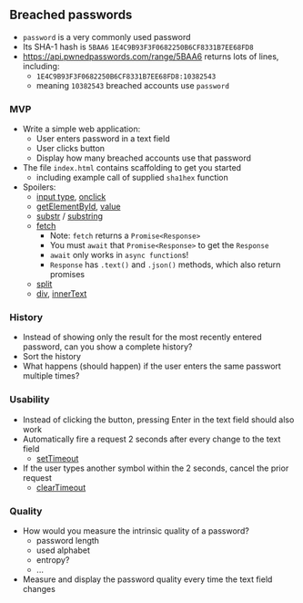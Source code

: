 ## Breached passwords

- `password` is a very commonly used password
- Its SHA-1 hash is `5BAA6` `1E4C9B93F3F0682250B6CF8331B7EE68FD8`
- https://api.pwnedpasswords.com/range/5BAA6 returns lots of lines, including:
  - `1E4C9B93F3F0682250B6CF8331B7EE68FD8:10382543`
  - meaning `10382543` breached accounts use `password`

### MVP

- Write a simple web application:
  - User enters password in a text field
  - User clicks button
  - Display how many breached accounts use that password
- The file `index.html` contains scaffolding to get you started
  - including example call of supplied `sha1hex` function
- Spoilers:
  - [input type](https://www.w3schools.com/tags/att_input_type.asp), [onclick](https://www.w3schools.com/jsref/event_onclick.asp)
  - [getElementById](https://www.w3schools.com/jsref/met_document_getelementbyid.asp), [value](https://www.w3schools.com/tags/att_input_value.asp)
  - [substr](https://www.w3schools.com/jsref/jsref_substr.asp) / [substring](https://www.w3schools.com/jsref/jsref_substring.asp)
  - [fetch](https://www.w3schools.com/js/js_api_fetch.asp)
    - Note: `fetch` returns a `Promise<Response>`
    - You must `await` that `Promise<Response>` to get the `Response`
    - `await` only works in `async function`s!
    - `Response` has `.text()` and `.json()` methods, which also return promises
  - [split](https://www.w3schools.com/jsref/jsref_split.asp)
  - [div](https://www.w3schools.com/tags/tag_div.asp), [innerText](https://www.w3schools.com/jsref/prop_node_innertext.asp)

### History

- Instead of showing only the result for the most recently entered password, can you show a complete history?
- Sort the history
- What happens (should happen) if the user enters the same passwort multiple times?

### Usability

- Instead of clicking the button, pressing Enter in the text field should also work
- Automatically fire a request 2 seconds after every change to the text field
  - [setTimeout](https://www.w3schools.com/jsref/met_win_settimeout.asp)
- If the user types another symbol within the 2 seconds, cancel the prior request
  - [clearTimeout](https://www.w3schools.com/jsref/met_win_cleartimeout.asp)

### Quality

- How would you measure the intrinsic quality of a password?
  - password length
  - used alphabet
  - entropy?
  - ...
- Measure and display the password quality every time the text field changes
